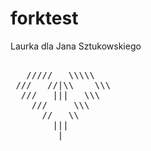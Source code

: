 # forktest
Laurka dla Jana Sztukowskiego
<pre>   
   /////   \\\\\
 ///   //|\\    \\\
  ///   |||   \\\
    ///     \\\
      //   \\
        |||
         |
 </pre>
